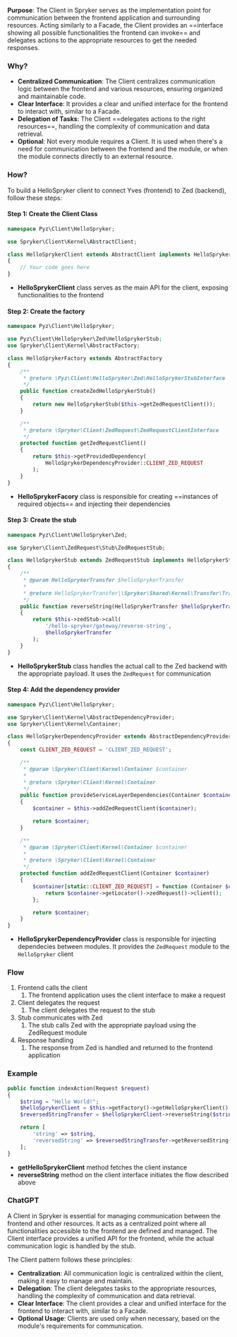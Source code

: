**Purpose**: The Client in Spryker serves as the implementation point for communication between the frontend application and surrounding resources. Acting similarly to a Facade, the Client provides an ==interface showing all possible functionalities the frontend can invoke== and delegates actions to the appropriate resources to get the needed responses. 

### Why?

- **Centralized Communication**: The Client centralizes communication logic between the frontend and various resources, ensuring organized and maintainable code.
- **Clear Interface**: It provides a clear and unified interface for the frontend to interact with, similar to a Facade.
- **Delegation of Tasks**: The Client ==delegates actions to the right resources==, handling the complexity of communication and data retrieval.
- **Optional**: Not every module requires a Client. It is used when there's a need for communication between the frontend and the module, or when the module connects directly to an external resource.

### How?

To build a HelloSpryker client to connect Yves (frontend) to Zed (backend), follow these steps:

#### Step 1: Create the Client Class

```php
namespace Pyz\Client\HelloSpryker;

use Spryker\Client\Kernel\AbstractClient;

class HelloSprykerClient extends AbstractClient implements HelloSprykerClientInterface
{
    // Your code goes here
}
```

- **HelloSprykerClient** class serves as the main API for the client, exposing functionalities to the frontend

#### Step 2: Create the factory

```php
namespace Pyz\Client\HelloSpryker;

use Pyz\Client\HelloSpryker\Zed\HelloSprykerStub;
use Spryker\Client\Kernel\AbstractFactory;

class HelloSprykerFactory extends AbstractFactory
{
    /**
     * @return \Pyz\Client\HelloSpryker\Zed\HelloSprykerStubInterface
     */
    public function createZedHelloSprykerStub()
    {
        return new HelloSprykerStub($this->getZedRequestClient());
    }

    /**
     * @return \Spryker\Client\ZedRequest\ZedRequestClientInterface
     */
    protected function getZedRequestClient()
    {
        return $this->getProvidedDependency(
	        HelloSprykerDependencyProvider::CLIENT_ZED_REQUEST
		);
    }
}
```

- **HelloSprykerFacory** class is responsible for creating ==instances of required objects== and injecting their dependencies

#### Step 3: Create the stub

```php
namespace Pyz\Client\HelloSpryker\Zed;

use Spryker\Client\ZedRequest\Stub\ZedRequestStub;

class HelloSprykerStub extends ZedRequestStub implements HelloSprykerStubInterface
{
    /**
     * @param HelloSprykerTransfer $helloSprykerTransfer
     *
     * @return HelloSprykerTransfer|\Spryker\Shared\Kernel\Transfer\TransferInterface
     */
    public function reverseString(HelloSprykerTransfer $helloSprykerTransfer)
    {
        return $this->zedStub->call(
            '/hello-spryker/gateway/reverse-string',
            $helloSprykerTransfer
        );
    }
}
```

- **HelloSprykerStub** class handles the actual call to the Zed backend with the appropriate payload. It uses the `ZedRequest` for communication

#### Step 4: Add the dependency provider

```php
namespace Pyz\Client\HelloSpryker;

use Spryker\Client\Kernel\AbstractDependencyProvider;
use Spryker\Client\Kernel\Container;

class HelloSprykerDependencyProvider extends AbstractDependencyProvider
{
    const CLIENT_ZED_REQUEST = 'CLIENT_ZED_REQUEST';

    /**
     * @param \Spryker\Client\Kernel\Container $container
     *
     * @return \Spryker\Client\Kernel\Container
     */
    public function provideServiceLayerDependencies(Container $container)
    {
        $container = $this->addZedRequestClient($container);

        return $container;
    }

    /**
     * @param \Spryker\Client\Kernel\Container $container
     *
     * @return \Spryker\Client\Kernel\Container
     */
    protected function addZedRequestClient(Container $container)
    {
        $container[static::CLIENT_ZED_REQUEST] = function (Container $container) {
            return $container->getLocator()->zedRequest()->client();
        };

        return $container;
    }
}
```

- **HelloSprykerDependencyProvider** class is responsible for injecting dependecies between modules. It provides the `ZedRequest` module to the `HelloSpryker` client

### Flow

1. Frontend calls the client
	1. The frontend application uses the client interface to make a request
2. Client delegates the request
	1. The client delegates the request to the stub
3. Stub communicates with Zed
	1. The stub calls Zed with the appropriate payload using the ZedRequest module
4. Response handling
	1. The response from Zed is handled and returned to the frontend application

### Example

```php
public function indexAction(Request $request)  
{  
    $string = "Hello World!";  
    $helloSprykerClient = $this->getFactory()->getHelloSprykerClient();
    $reversedStringTransfer = $helloSprykerClient->reverseString($string);

    return [  
        'string' => $string,  
        'reversedString' => $reversedStringTransfer->getReversedString(),  
    ];  
}
```

- **getHelloSprykerClient** method fetches the client instance
- **reverseString** method on the client interface initiates the flow described above

### ChatGPT

A Client in Spryker is essential for managing communication between the frontend and other resources. It acts as a centralized point where all functionalities accessible to the frontend are defined and managed. The Client interface provides a unified API for the frontend, while the actual communication logic is handled by the stub.

The Client pattern follows these principles:

- **Centralization**: All communication logic is centralized within the client, making it easy to manage and maintain.
- **Delegation**: The client delegates tasks to the appropriate resources, handling the complexity of communication and data retrieval.
- **Clear Interface**: The client provides a clear and unified interface for the frontend to interact with, similar to a Facade.
- **Optional Usage**: Clients are used only when necessary, based on the module's requirements for communication.
